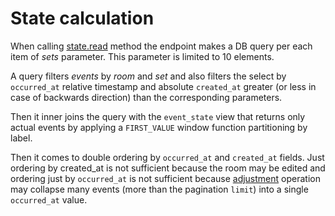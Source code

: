 # State calculation

When calling [state.read](../api/state/read.md) method the endpoint makes a DB query per each
item of _sets_ parameter. This parameter is limited to 10 elements.

A query filters _events_ by _room_ and _set_ and also filters the select by `occurred_at` relative
timestamp and absolute `created_at` greater (or less in case of backwards direction) than the
corresponding parameters.

Then it inner joins the query with the `event_state` view that returns only actual events by
applying a `FIRST_VALUE` window function partitioning by label.

Then it comes to double ordering by `occurred_at` and `created_at` fields. Just ordering by
created_at is not sufficient because the room may be edited and ordering just by `occurred_at`
is not sufficient because [adjustment](room_adjustment.md) operation may collapse many events
(more than the pagination `limit`) into a single `occurred_at` value.
